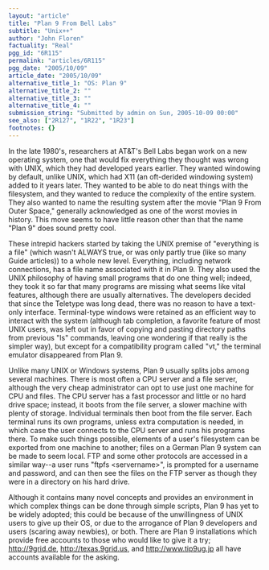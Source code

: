 ```yaml
---
layout: "article"
title: "Plan 9 From Bell Labs"
subtitle: "Unix++"
author: "John Floren"
factuality: "Real"
pgg_id: "6R115"
permalink: "articles/6R115"
pgg_date: "2005/10/09"
article_date: "2005/10/09"
alternative_title_1: "OS: Plan 9"
alternative_title_2: ""
alternative_title_3: ""
alternative_title_4: ""
submission_string: "Submitted by admin on Sun, 2005-10-09 00:00"
see_also: ["2R127", "1R22", "1R23"]
footnotes: {}
---
```

<div>
<p>In the late 1980's, researchers at AT&amp;T's Bell Labs began work on a new operating system, one that would fix everything they thought was wrong with UNIX, which they had developed years earlier. They wanted windowing by default, unlike UNIX, which had X11 (an oft-derided windowing system) added to it years later. They wanted to be able to do neat things with the filesystem, and they wanted to reduce the complexity of the entire system. They also wanted to name the resulting system after the movie "Plan 9 From Outer Space," generally acknowledged as one of the worst movies in history. This move seems to have little reason other than that the name "Plan 9" does sound pretty cool.</p>
<p>These intrepid hackers started by taking the UNIX premise of "everything is a file" (which wasn't ALWAYS true, or was only partly true (like so many Guide articles)) to a whole new level. Everything, including network connections, has a file name associated with it in Plan 9. They also used the UNIX philosophy of having small programs that do one thing well; indeed, they took it so far that many programs are missing what seems like vital features, although there are usually alternatives. The developers decided that since the Teletype was long dead, there was no reason to have a text-only interface. Terminal-type windows were retained as an efficient way to interact with the system (although tab completion, a favorite feature of most UNIX users, was left out in favor of copying and pasting directory paths from previous "ls" commands, leaving one wondering if that really is the simpler way), but except for a compatibility program called "vt," the terminal emulator disappeared from Plan 9.</p>
<p>Unlike many UNIX or Windows systems, Plan 9 usually splits jobs among several machines. There is most often a CPU server and a file server, although the very cheap administrator can opt to use just one machine for CPU and files. The CPU server has a fast processor and little or no hard drive space; instead, it boots from the file server, a slower machine with plenty of storage. Individual terminals then boot from the file server. Each terminal runs its own programs, unless extra computation is needed, in which case the user connects to the CPU server and runs his programs there. To make such things possible, elements of a user's filesystem can be exported from one machine to another; files on a German Plan 9 system can be made to seem local. FTP and some other protocols are accessed in a similar way--a user runs "ftpfs &lt;servername&gt;", is prompted for a username and password, and can then see the files on the FTP server as though they were in a directory on his hard drive.</p>
<p>Although it contains many novel concepts and provides an environment in which complex things can be done through simple scripts, Plan 9 has yet to be widely adopted; this could be because of the unwillingness of UNIX users to give up their OS, or due to the arrogance of Plan 9 developers and users (scaring away newbies), or both. There are Plan 9 installations which provide free accounts to those who would like to give it a try; <a href="https://web.archive.org/web/20130205233331/http://9grid.de/">http://9grid.de</a>, <a href="https://web.archive.org/web/20130205233331/http://texas.9grid.us/">http://texas.9grid.us</a>, and <a href="https://web.archive.org/web/20130205233331/http://www.tip9ug.jp/">http://www.tip9ug.jp</a> all have accounts available for the asking.</p>
</div>
